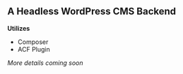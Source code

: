 ## A Headless WordPress CMS Backend

**Utilizes**

* Composer
* ACF Plugin

*More details coming soon*